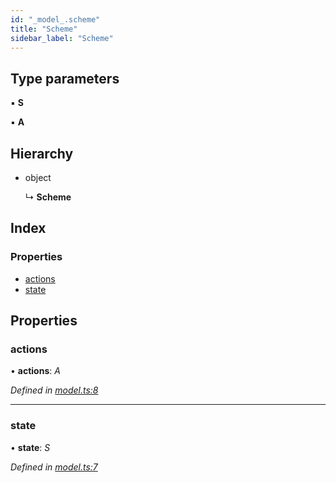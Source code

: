 ```yaml
---
id: "_model_.scheme"
title: "Scheme"
sidebar_label: "Scheme"
---
```


## Type parameters

▪ **S**

▪ **A**

## Hierarchy

* object

  ↳ **Scheme**

## Index

### Properties

* [actions](_model_.scheme.md#actions)
* [state](_model_.scheme.md#state)

## Properties

###  actions

• **actions**: *A*

*Defined in [model.ts:8](https://github.com/unadlib/reactant/blob/f5b92e0/packages/reactant-model/src/model.ts#L8)*

___

###  state

• **state**: *S*

*Defined in [model.ts:7](https://github.com/unadlib/reactant/blob/f5b92e0/packages/reactant-model/src/model.ts#L7)*
